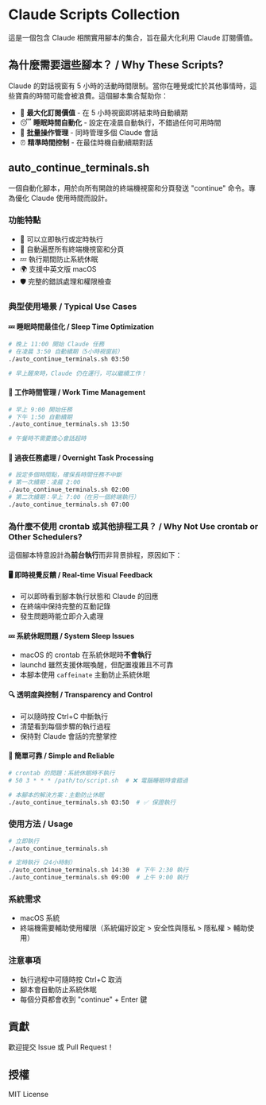 # Claude Scripts Collection

這是一個包含 Claude 相關實用腳本的集合，旨在最大化利用 Claude 訂閱價值。

## 為什麼需要這些腳本？ / Why These Scripts?

Claude 的對話視窗有 5 小時的活動時間限制。當你在睡覺或忙於其他事情時，這些寶貴的時間可能會被浪費。這個腳本集合幫助你：

- 🎯 **最大化訂閱價值** - 在 5 小時視窗即將結束時自動續期
- 😴 **睡眠時間自動化** - 設定在凌晨自動執行，不錯過任何可用時間
- 🔄 **批量操作管理** - 同時管理多個 Claude 會話
- ⏰ **精準時間控制** - 在最佳時機自動續期對話

## auto_continue_terminals.sh

一個自動化腳本，用於向所有開啟的終端機視窗和分頁發送 "continue" 命令。專為優化 Claude 使用時間而設計。

### 功能特點

- 🚀 可以立即執行或定時執行
- 🔄 自動遍歷所有終端機視窗和分頁
- 💤 執行期間防止系統休眠
- 🌍 支援中英文版 macOS
- 🛡️ 完整的錯誤處理和權限檢查

### 典型使用場景 / Typical Use Cases

#### 💤 睡眠時間最佳化 / Sleep Time Optimization
```bash
# 晚上 11:00 開始 Claude 任務
# 在凌晨 3:50 自動續期（5小時視窗前）
./auto_continue_terminals.sh 03:50

# 早上醒來時，Claude 仍在運行，可以繼續工作！
```

#### 🏢 工作時間管理 / Work Time Management
```bash
# 早上 9:00 開始任務
# 下午 1:50 自動續期
./auto_continue_terminals.sh 13:50

# 午餐時不需要擔心會話超時
```

#### 🌙 過夜任務處理 / Overnight Task Processing
```bash
# 設定多個時間點，確保長時間任務不中斷
# 第一次續期：凌晨 2:00
./auto_continue_terminals.sh 02:00
# 第二次續期：早上 7:00（在另一個終端執行）
./auto_continue_terminals.sh 07:00
```

### 為什麼不使用 crontab 或其他排程工具？ / Why Not Use crontab or Other Schedulers?

這個腳本特意設計為**前台執行**而非背景排程，原因如下：

#### 🖥️ **即時視覺反饋 / Real-time Visual Feedback**
- 可以即時看到腳本執行狀態和 Claude 的回應
- 在終端中保持完整的互動記錄
- 發生問題時能立即介入處理

#### 💤 **系統休眠問題 / System Sleep Issues**
- macOS 的 crontab 在系統休眠時**不會執行**
- launchd 雖然支援休眠喚醒，但配置複雜且不可靠
- 本腳本使用 `caffeinate` 主動防止系統休眠

#### 🔍 **透明度與控制 / Transparency and Control**
- 可以隨時按 Ctrl+C 中斷執行
- 清楚看到每個步驟的執行過程
- 保持對 Claude 會話的完整掌控

#### 🎯 **簡單可靠 / Simple and Reliable**
```bash
# crontab 的問題：系統休眠時不執行
# 50 3 * * * /path/to/script.sh  # ❌ 電腦睡眠時會錯過

# 本腳本的解決方案：主動防止休眠
./auto_continue_terminals.sh 03:50  # ✅ 保證執行
```

### 使用方法 / Usage

```bash
# 立即執行
./auto_continue_terminals.sh

# 定時執行（24小時制）
./auto_continue_terminals.sh 14:30  # 下午 2:30 執行
./auto_continue_terminals.sh 09:00  # 上午 9:00 執行
```

### 系統需求

- macOS 系統
- 終端機需要輔助使用權限（系統偏好設定 > 安全性與隱私 > 隱私權 > 輔助使用）

### 注意事項

- 執行過程中可隨時按 Ctrl+C 取消
- 腳本會自動防止系統休眠
- 每個分頁都會收到 "continue" + Enter 鍵

## 貢獻

歡迎提交 Issue 或 Pull Request！

## 授權

MIT License
